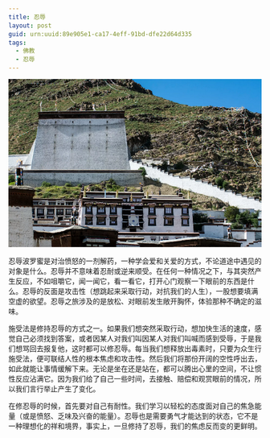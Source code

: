 ```yaml
---
title: 忍辱
layout: post
guid: urn:uuid:89e905e1-ca17-4eff-91bd-dfe22d64d335
tags:
  - 佛教
  - 忍辱
---
```



[![](/media/files/2010/06/28/rru.png)](https://bolg-1257385283.cos.ap-chengdu.myqcloud.com/2010/06/28/rru.png)

忍辱波罗蜜是对治愤怒的一剂解药，一种学会爱和关爱的方式，不论道途中遇见的对象是什么。忍辱并不意味着忍耐或逆来顺受。在任何一种情况之下，与其突然产生反应，不如咀嚼它，闻一闻它，看一看它，打开心门观察一下眼前的东西是什么。忍辱的反面是攻击性（想跳起来采取行动，对抗我们的人生），一股想要填满空虚的欲望。忍辱之旅涉及的是放松、对眼前发生敞开胸怀，体验那种不确定的滋味。

施受法是修持忍辱的方式之一。如果我们想突然采取行动，想加快生活的速度，感觉自己必须找到答案，或者因某人对我们叫因某人对我们叫喊而感到受辱，于是我们想骂回去报复他，这时都可以修忍辱。每当我们想释放出毒素时，只要为众生行施受法，便可联结人性的根本焦虑和攻击性。然后我们将那份开阔的空性呼出去，如此就能让事情缓解下来。无论是坐在还是站在，都可以腾出心里的空间，不让惯性反应沾满它。因为我们给了自己一些时间，去接触、赔偿和观赏眼前的情况，所以我们言行举止产生了变化。

在修忍辱的时候，首先要对自己有耐性。我们学习以轻松的态度面对自己的焦急能量（或是愤怒、乏味及兴奋的能量）。忍辱也是需要勇气才能达到的状态，它不是一种理想化的祥和境界，事实上，一旦修持了忍辱，我们的焦虑反而变的更鲜明。
